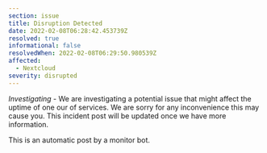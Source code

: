 ```yaml
---
section: issue
title: Disruption Detected
date: 2022-02-08T06:28:42.453739Z
resolved: true
informational: false
resolvedWhen: 2022-02-08T06:29:50.980539Z
affected:
  - Nextcloud
severity: disrupted
---
```

*Investigating* - We are investigating a potential issue that might affect the uptime of one our of services. We are sorry for any inconvenience this may cause you. This incident post will be updated once we have more information.

This is an automatic post by a monitor bot.
        